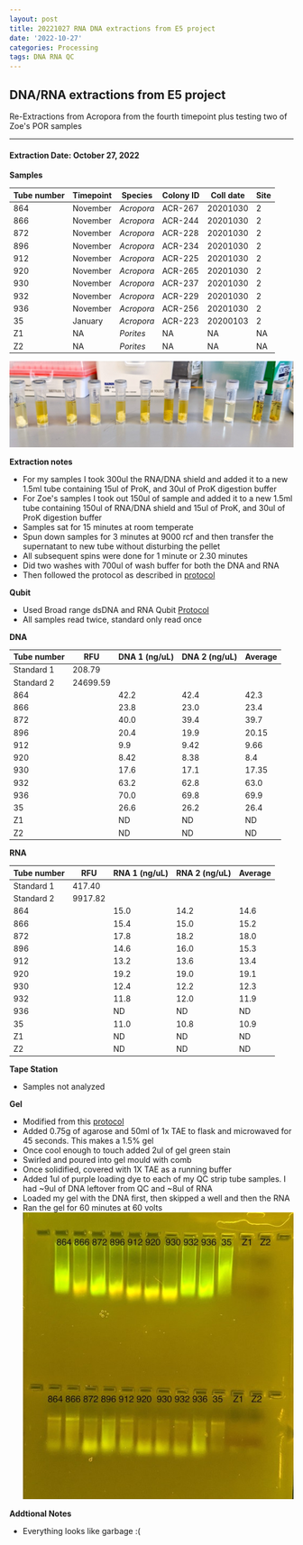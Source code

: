 ```yaml
---
layout: post
title: 20221027 RNA DNA extractions from E5 project
date: '2022-10-27'
categories: Processing
tags: DNA RNA QC
---
```


## DNA/RNA extractions from E5 project

Re-Extractions from Acropora from the fourth timepoint plus testing two of Zoe's POR samples

---

#### Extraction Date: October 27, 2022 

**Samples**

| Tube number 	| Timepoint	   	| Species	    | Colony ID 	| Coll date		| Site       	|
|-------------	|------------	|-------------	|-------------	|-------------	|-------------	|
| 864		 	| November	 	| *Acropora*	| ACR-267      	| 20201030   	| 2				|
| 866			| November	 	| *Acropora*	| ACR-244	    | 20201030		| 2				|
| 872		 	| November	 	| *Acropora*	| ACR-228    	| 20201030  	| 2				|
| 896		 	| November	 	| *Acropora*	| ACR-234    	| 20201030   	| 2				|
| 912			| November 		| *Acropora*	| ACR-225	    | 20201030		| 2				|
| 920		 	| November	  	| *Acropora*	| ACR-265   	| 20201030  	| 2				|
| 930		 	| November		| *Acropora*	| ACR-237     	| 20201030   	| 2				|
| 932			| November	 	| *Acropora*	| ACR-229	    | 20201030		| 2				|
| 936		 	| November		| *Acropora*	| ACR-256	   	| 20201030	 	| 2				|
| 35		 	| January		| *Acropora*	| ACR-223     	| 20200103   	| 2				|
| Z1			| NA		 	| *Porites* 	| NA		    | NA			| NA			|
| Z2		 	| NA			| *Porites*		| NA		   	| NA		 	| NA			|




![20221027_samples.jpg](https://github.com/Kterpis/Putnam_Lab_Notebook/blob/master/images/samples/20221027_samples.jpg?raw=true)


**Extraction notes**
 - For my samples I took 300ul the RNA/DNA shield and added it to a new 1.5ml tube containing 15ul of ProK, and 30ul of ProK digestion buffer
 - For Zoe's samples I took out 150ul of sample and added it to a new 1.5ml tube containing 150ul of RNA/DNA shield and 15ul of ProK, and 30ul of ProK digestion buffer
 - Samples sat for 15 minutes at room temperate
 - Spun down samples for 3 minutes at 9000 rcf and then transfer the supernatant to new tube without disturbing the pellet
 - All subsequent spins were done for 1 minute or 2.30 minutes
 - Did two washes with 700ul of wash buffer for both the DNA and RNA
 - Then followed the protocol as described in [protocol](https://github.com/emmastrand/EmmaStrand_Notebook/blob/master/_posts/2019-05-31-Zymo-Duet-RNA-DNA-Extraction-Protocol.md)


**Qubit**
 - Used Broad range dsDNA and RNA Qubit [Protocol](https://meschedl.github.io/MESPutnam_Open_Lab_Notebook/Qubit-Protocol/)
 - All samples read twice, standard only read once
 
**DNA**

| Tube number 	| RFU		   	| DNA 1 (ng/uL) | DNA 2 (ng/uL) | Average     	|
|-------------	|------------	|-------------	|-------------	|-------------	|
| Standard 1  	| 208.79	 	| 		      	| 		      	|	         	|
| Standard 2 	| 24699.59	 	| 		    	| 		    	| 	        	|
| 864	 		|		     	| 42.2	     	| 42.4	     	| 42.3        	|
| 866		 	| 			   	| 23.8 	 	    | 23.0        	| 23.4			|
| 872		  	|		     	| 40.0 	      	| 39.4        	| 39.7 	    	|
| 896		 	| 			   	| 20.4    	 	| 19.9     	  	| 20.15	      	|
| 912		  	|		     	| 9.9     	 	| 9.42	       	| 9.66      	|
| 920		 	| 			   	| 8.42     	 	| 8.38	      	| 8.4	       	|
| 930		  	|		     	| 17.6     	  	| 17.1        	| 17.35	       	|
| 932		 	| 			   	| 63.2       	| 62.8         	| 63.0	     	|
| 936		  	|		     	| 70.0  	    | 69.8         	| 69.9        	|
| 35		  	|		     	| 26.6     	  	| 26.2        	| 26.4      	|
| Z1		 	| 			   	| ND	       	| ND         	| ND	      	|
| Z2		  	|		     	| ND		    | ND         	| ND        	|


**RNA**


| Tube number 	| RFU		   	| RNA 1 (ng/uL) | RNA 2 (ng/uL) | Average     	|
|-------------	|------------	|-------------	|-------------	|-------------	|
| Standard 1  	| 417.40	 	| 		      	| 		      	|	         	|
| Standard 2 	| 9917.82	 	| 		    	| 		    	| 	        	|
| 864		 	|		     	| 15.0	     	| 14.2	     	| 14.6        	|
| 866		 	| 			   	| 15.4 	 	    | 15.0        	| 15.2			|
| 872		  	|		     	| 17.8	      	| 18.2      	| 18.0 	    	|
| 896		 	| 			   	| 14.6     	 	| 16.0     	  	| 15.3	      	|
| 912		  	|		     	| 13.2     	 	| 13.6       	| 13.4       	|
| 920		 	| 			   	| 19.2     	 	| 19.0	      	| 19.1	       	|
| 930		  	|		     	| 12.4     	  	| 12.2        	| 12.3	       	|
| 932		 	| 			   	| 11.8       	| 12.0         	| 11.9      	|
| 936		  	|		     	| ND	  	    | ND	       	| ND        	|
| 35		  	|		     	| 11.0    	  	| 10.8        	| 10.9	       	|
| Z1		 	| 			   	| ND   		   	| ND         	| ND	      	|
| Z2		  	|		     	| ND	  	    | ND         	| ND        	|


**Tape Station**
 - Samples not analyzed
 

**Gel**
 - Modified from this [protocol](https://meschedl.github.io/MESPutnam_Open_Lab_Notebook/Gel-Protocol/)
 - Added 0.75g of agarose and 50ml of 1x TAE to flask and microwaved for 45 seconds. This makes a 1.5% gel
 - Once cool enough to touch added 2ul of gel green stain
 - Swirled and poured into gel mould with comb
 - Once solidified, covered with 1X TAE as a running buffer
 - Added 1ul of purple loading dye to each of my QC strip tube samples. I had ~9ul of DNA leftover from QC and ~8ul of RNA
 - Loaded my gel with the DNA first, then skipped a well and then the RNA
 - Ran the gel for 60 minutes at 60 volts
 ![202201027_gel.jpg](https://github.com/Kterpis/Putnam_Lab_Notebook/blob/master/images/gels/20221027_gel.jpg?raw=true)
 
 **Addtional Notes**
  - Everything looks like garbage :(

